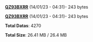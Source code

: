 [**QZ93BXRR**](/data/QZ93BXRR.txt) (14/01/23 - 04:31)- 243 bytes

[**QZ93BXRR**](/data/QZ93BXRR.txt) (14/01/23 - 04:31)- 243 bytes

**Total Datas**: 4270

**Total Size**: 26.41 MB / 26.4 MB